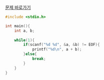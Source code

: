 [문제 바로가기](https://boj.kr/10951)

```c
#include <stdio.h>

int main(){
    int a, b;
    
    while(1){
        if(scanf("%d %d", &a, &b) != EOF){
            printf("%d\n", a + b);
        }else{
            break;
        }
    }
}
```